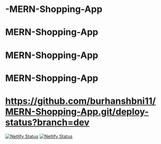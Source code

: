 ﻿# -MERN-Shopping-App
# MERN-Shopping-App
# MERN-Shopping-App
# MERN-Shopping-App
# https://github.com/burhanshbni11/MERN-Shopping-App.git/deploy-status?branch=dev
[![Netlify Status](https://api.netlify.com/api/v1/badges/9ca414a8-fbd6-4933-b500-f54a066eddb1/deploy-status)](https://app.netlify.com/sites/cheerful-bunny-b7c05a/deploys)
[![Netlify Status](https://api.netlify.com/api/v1/badges/dbfbb4b7-3b75-4a29-9c4b-d2d4a551de0d/deploy-status)](https://app.netlify.com/sites/keen-dolphin-4ea47e/deploys)
